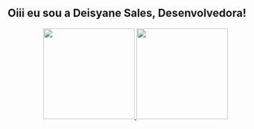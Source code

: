 ## Oiii eu sou a Deisyane Sales, Desenvolvedora!
<div align="center">
  <a href="https://github.com/deisleted">
  <img height="180em" src="https://github-readme-stats.vercel.app/api?username=deisleted&show_icons=true&theme=dracula&include_all_commits=true&count_private=true"/>
  <img height="180em" src="https://github-readme-stats.vercel.app/api/top-langs/?username=deisleted&layout=compact&langs_count=7&theme=dracula"/>
</div>
